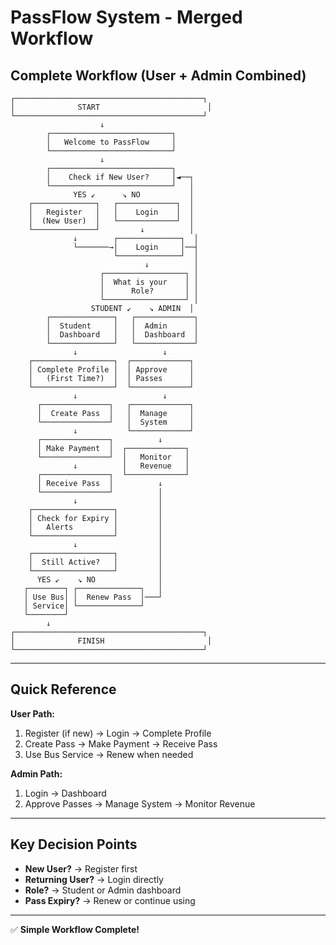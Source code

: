 # PassFlow System - Merged Workflow

## Complete Workflow (User + Admin Combined)

```
┌──────────────────────────────────────────┐
│              START                        │
└──────────────────────────────────────────┘
                    ↓
        ┌───────────────────────────┐
        │   Welcome to PassFlow     │
        └───────────────────────────┘
                    ↓
        ┌───────────────────────────┐
        │    Check if New User?     │◄──┐
        └───────────────────────────┘   │
              YES ↙      ↘ NO           │
    ┌──────────────┐   ┌─────────────┐  │
    │   Register   │   │    Login    │  │
    │  (New User)  │   └─────────────┘  │
    └──────────────┘         ↓          │
              ↓        ┌──────────────┐  │
              └───────→│    Login     │──┤
                       └──────────────┘  │
                              ↓          │
                    ┌──────────────────┐ │
                    │  What is your    │ │
                    │      Role?       │ │
                    └──────────────────┘ │
                  STUDENT ↙    ↘ ADMIN  │
        ┌──────────────┐   ┌─────────────┐
        │  Student     │   │  Admin      │
        │  Dashboard   │   │  Dashboard  │
        └──────────────┘   └─────────────┘
              ↓                   ↓
    ┌──────────────────┐  ┌─────────────┐
    │ Complete Profile │  │ Approve     │
    │   (First Time?)  │  │ Passes      │
    └──────────────────┘  └─────────────┘
              ↓                   ↓
      ┌───────────────┐   ┌─────────────┐
      │  Create Pass  │   │  Manage     │
      └───────────────┘   │  System     │
              ↓           └─────────────┘
      ┌───────────────┐          ↓
      │ Make Payment  │  ┌─────────────┐
      └───────────────┘  │   Monitor   │
              ↓          │   Revenue   │
      ┌───────────────┐  └─────────────┘
      │ Receive Pass  │          ↓
      └───────────────┘          │
              ↓                  │
    ┌──────────────────┐         │
    │ Check for Expiry │         │
    │   Alerts         │         │
    └──────────────────┘         │
              ↓                  │
    ┌──────────────────┐         │
    │  Still Active?   │         │
    └──────────────────┘         │
      YES ↙    ↘ NO              │
   ┌────────┐ ┌──────────────┐   │
   │ Use Bus│ │  Renew Pass  │───┘
   │ Service│ └──────────────┘
   └────────┘
        ↓
┌──────────────────────────────────────────┐
│              FINISH                       │
└──────────────────────────────────────────┘
```

---

## Quick Reference

**User Path:**
1. Register (if new) → Login → Complete Profile
2. Create Pass → Make Payment → Receive Pass
3. Use Bus Service → Renew when needed

**Admin Path:**
1. Login → Dashboard
2. Approve Passes → Manage System → Monitor Revenue

---

## Key Decision Points

- **New User?** → Register first
- **Returning User?** → Login directly
- **Role?** → Student or Admin dashboard
- **Pass Expiry?** → Renew or continue using

---

✅ **Simple Workflow Complete!**

